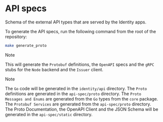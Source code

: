 # API specs

Schema of the external API types that are served by the Identity apps.

To generate the API specs, run the following command from the root of the repository:

```bash
make generate_proto
```

> [!NOTE]
> This will generate the `Protobuf` definitions, the `OpenAPI` specs and the `gRPC` stubs for the `Node` backend and the `Issuer` client.

> [!NOTE]
> The `Go` code will be generated in the `identity/api` directory.
> The `Proto` definitions are generated in the `api-spec/proto` directory.
> The `Proto Messages and Enums` are generated from the `Go` types from the `core` package.
> The `Protobuf Services` are generated from the `api-spec/proto` directory.
> The Proto Documentation, the OpenAPI Client and the JSON Schema will be generated in the `api-spec/static` directory.
